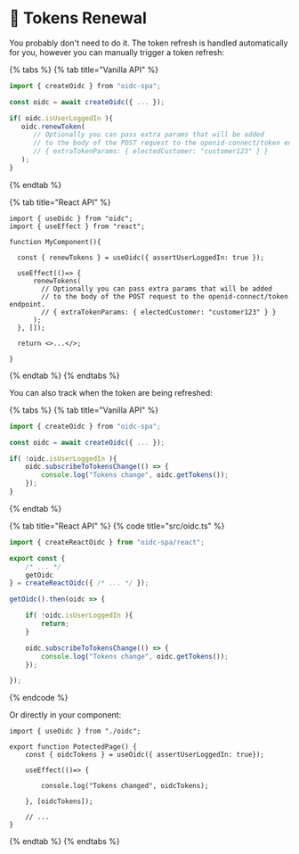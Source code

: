 # 🔁 Tokens Renewal

You probably don't need to do it. The token refresh is handled automatically for you, however you can manually trigger a token refresh: &#x20;

{% tabs %}
{% tab title="Vanilla API" %}
```typescript
import { createOidc } from "oidc-spa";

const oidc = await createOidc({ ... });

if( oidc.isUserLoggedIn ){
   oidc.renewToken(
      // Optionally you can pass extra params that will be added 
      // to the body of the POST request to the openid-connect/token endpoint.
      // { extraTokenParams: { electedCustomer: "customer123" } }
   );
}
```
{% endtab %}

{% tab title="React API" %}
```tsx
import { useOidc } from "oidc";
import { useEffect } from "react";

function MyComponent(){

  const { renewTokens } = useOidc({ assertUserLoggedIn: true });
  
  useEffect(()=> {
      renewTokens(
        // Optionally you can pass extra params that will be added 
        // to the body of the POST request to the openid-connect/token endpoint.
        // { extraTokenParams: { electedCustomer: "customer123" } }
      );
  }, []);
  
  return <>...</>;

}
```
{% endtab %}
{% endtabs %}

You can also track when the token are being refreshed:

{% tabs %}
{% tab title="Vanilla API" %}
```typescript
import { createOidc } from "oidc-spa";

const oidc = await createOidc({ ... });

if( !oidc.isUserLoggedIn ){
    oidc.subscribeToTokensChange(() => {
        console.log("Tokens change", oidc.getTokens());
    });
}
```
{% endtab %}

{% tab title="React API" %}
{% code title="src/oidc.ts" %}
```typescript
import { createReactOidc } from "oidc-spa/react";

export const {
    /* ... */
    getOidc
} = createReactOidc({ /* ... */ });

getOidc().then(oidc => {

    if( !oidc.isUserLoggedIn ){
        return;
    }

    oidc.subscribeToTokensChange(() => {
        console.log("Tokens change", oidc.getTokens());
    });

});
```
{% endcode %}

Or directly in your component:

```tsx
import { useOidc } from "./oidc";

export function PotectedPage() {
    const { oidcTokens } = useOidc({ assertUserLoggedIn: true});

    useEffect(()=> {

        console.log("Tokens changed", oidcTokens);

    }, [oidcTokens]);
    
    // ...
}
```
{% endtab %}
{% endtabs %}

